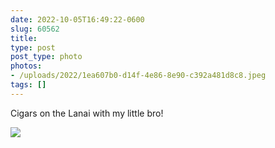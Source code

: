 ```yaml
---
date: 2022-10-05T16:49:22-0600
slug: 60562
title: 
type: post
post_type: photo
photos:
- /uploads/2022/1ea607b0-d14f-4e86-8e90-c392a481d8c8.jpeg
tags: []
---
```

Cigars on the Lanai with my little bro!


![](/uploads/2022/1ea607b0-d14f-4e86-8e90-c392a481d8c8.jpeg)


